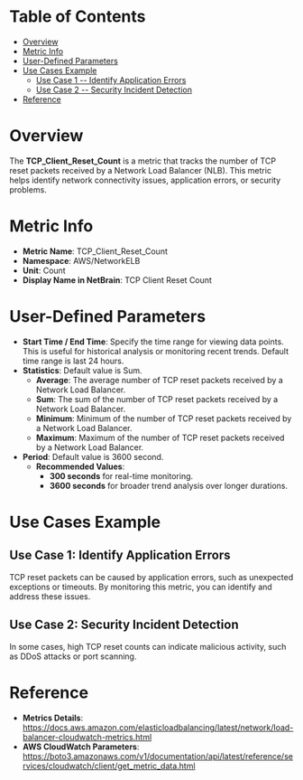 # Table of Contents
- [Overview](#overview)
- [Metric Info](#metric-info)
- [User-Defined Parameters](#user-defined-parameters)
- [Use Cases Example](#example)
    - [Use Case 1 -- Identify Application Errors](#example-1) 
    - [Use Case 2 -- Security Incident Detection](#example-2)
- [Reference](#reference)

# Overview <a name="overview"></a>
The <b>TCP_Client_Reset_Count</b> is a metric that tracks the number of TCP reset packets received by a Network Load Balancer (NLB). This metric helps identify network connectivity issues, application errors, or security problems.

# Metric Info <a name="metric-info"></a>
* <b>Metric Name</b>: TCP_Client_Reset_Count
* <b>Namespace</b>: AWS/NetworkELB
* <b>Unit</b>: Count
* <b>Display Name in NetBrain</b>: TCP Client Reset Count

# User-Defined Parameters <a name="user-defined-parameters"></a>
* <b>Start Time / End Time</b>: Specify the time range for viewing data points. This is useful for historical analysis or monitoring recent trends. Default time range is last 24 hours.
* <b>Statistics</b>: Default value is Sum.
  * <b>Average</b>: The average number of TCP reset packets received by a Network Load Balancer.
  * <b>Sum</b>: The sum of the number of TCP reset packets received by a Network Load Balancer.
  * <b>Minimum</b>: Minimum of the number of TCP reset packets received by a Network Load Balancer.
  * <b>Maximum</b>: Maximum of the number of TCP reset packets received by a Network Load Balancer.
* <b>Period</b>: Default value is 3600 second.
  * <b>Recommended Values</b>:
    * <b>300 seconds</b> for real-time monitoring.
    * <b>3600 seconds</b> for broader trend analysis over longer durations.

# Use Cases Example <a name="example"></a>
## Use Case 1: Identify Application Errors <a name="example-1"></a>
TCP reset packets can be caused by application errors, such as unexpected exceptions or timeouts. By monitoring this metric, you can identify and address these issues.

## Use Case 2: Security Incident Detection <a name="example-2"></a>
In some cases, high TCP reset counts can indicate malicious activity, such as DDoS attacks or port scanning.

# Reference <a name="reference"></a>
* <b>Metrics Details</b>: https://docs.aws.amazon.com/elasticloadbalancing/latest/network/load-balancer-cloudwatch-metrics.html
* <b>AWS CloudWatch Parameters</b>: https://boto3.amazonaws.com/v1/documentation/api/latest/reference/services/cloudwatch/client/get_metric_data.html
